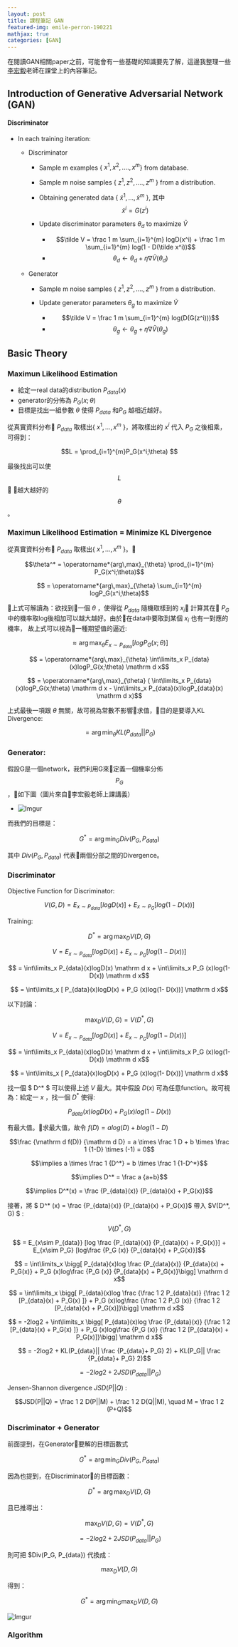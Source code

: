 ```yaml
---
layout: post
title: 課程筆記 GAN
featured-img: emile-perron-190221
mathjax: true
categories: [GAN]
---
```


在閱讀GAN相關paper之前，可能會有一些基礎的知識要先了解，這邊我整理一些[李宏毅](http://speech.ee.ntu.edu.tw/~tlkagk/index.html)老師在課堂上的內容筆記。

## Introduction of Generative Adversarial Network (GAN)

#### Discriminator

*   In each training iteration:
    *   Discriminator

        *   Sample  m examples { $x^1, x^2,...., x^m$} from database.
        *   Sample  m noise samples { $z^1, z^2,...., z^m$ } from a distribution.
        *   Obtaining generated data { $\tilde x^1,..., \tilde x^m$ }, 其中 $$\tilde x^i = G(z^i)$$
        *   Update discriminator parameters $\theta_d$ to maximize $\tilde V$

            *   $$\tilde V = \frac 1 m \sum_{i=1}^{m} logD(x^i) + \frac 1 m \sum_{i=1}^{m} log(1 - D(\tilde x^i))$$
            *   $$\theta_d \gets \theta_d + \eta\nabla\tilde V(\theta_d)$$
    
    *   Generator

        *   Sample  m noise samples { $z^1, z^2,...., z^m$ } from a distribution.
        *   Update generator parameters $\theta_g$ to maximize $\tilde V$ 

            *   $$\tilde V = \frac 1 m \sum_{i=1}^{m} log(D(G(z^i)))$$
            *   $$\theta_g \gets \theta_g + \eta\nabla\tilde V(\theta_g)$$

##  Basic Theory
### Maximun Likelihood Estimation
*   給定一real data的distribution $P_{data}(x)$
*   generator的分佈為 $P_G(x;\theta)$
*   目標是找出一組參數 $\theta$ 使得 $P_{data}$ 和$P_G$ 越相近越好。

從真實資料分布 $P_{data}$ 取樣出{ $x^1,...,x^m$ }，將取樣出的 $x^i$ 代入  $P_G$ 之後相乘，可得到：

$$L = \prod_{i=1}^{m}P_G(x^i;\theta) $$

最後找出可以使 $$L$$ 越大越好的$$\theta$$。

### Maximun Likelihood Estimation = Minimize KL Divergence

從真實資料分布 $P_{data}$ 取樣出{ $x^1,...,x^m$ }。

$$\theta^* = \operatorname*{arg\,max}_{\theta} \prod_{i=1}^{m} P_G(x^i;\theta)$$

$$ = \operatorname*{arg\,max}_{\theta} \sum_{i=1}^{m} logP_G(x^i;\theta)$$

上式可解讀為：欲找到一個 $\theta$ ，使得從 $P_{data}$ 隨機取樣到的 $x_i$ 計算其在 $P_G$ 中的機率取log後相加可以越大越好。由於在data中要取到某個 $x_i$ 也有一對應的機率，
故上式可以視為一種期望值的逼近:

$$\approx \operatorname*{arg\,max}_{\theta} E_{x\sim P_{data}}[logP_G(x;\theta)]$$

$$ = \operatorname*{arg\,max}_{\theta} \int\limits_x P_{data}(x)logP_G(x;\theta) \mathrm d x$$

$$ = \operatorname*{arg\,max}_{\theta} ( \int\limits_x P_{data}(x)logP_G(x;\theta) \mathrm d x - \int\limits_x P_{data}(x)logP_{data}(x) \mathrm d x)$$

上式最後一項跟 $\theta$ 無關，故可視為常數不影響求值，目的是要導入KL Divergence:

$$= \operatorname*{arg\,min}_{\theta} KL(P_{data}||P_G)$$

### Generator:
假設G是一個network，我們利用G來定義一個機率分佈$$P_G$$，如下圖（圖片來自李宏毅老師上課講義）
*   ![Imgur](https://i.imgur.com/VCx5Sky.png)

而我們的目標是：

$$G^* = \operatorname*{arg\,min}_G Div(P_G, P_{data})$$

其中 $Div(P_G, P_{data})$ 代表兩個分部之間的Divergence。

### Discriminator

Objective Function for Discriminator:

$$V(G, D) = E_{x\sim P_{data}}[logD(x)] + E_{x\sim P_G}[log(1 - D(x))]$$

Training:

$$D^* = \operatorname*{arg\,max}_D V(D, G)$$

$$V = E_{x\sim P_{data}} [logD(x)] + E_{x\sim P_G} [log(1 -D(x))]$$

$$ = \int\limits_x P_{data}(x)logD(x) \mathrm d x + \int\limits_x P_G (x)log(1- D(x)) \mathrm d x$$

$$ = \int\limits_x [ P_{data}(x)logD(x) + P_G (x)log(1- D(x))] \mathrm d x$$

以下討論：

$$\operatorname*{max}_D V(D, G) = V(D^*,G)$$

$$V = E_{x\sim P_{data}} [logD(x)] + E_{x\sim P_G} [log(1 -D(x))]$$

$$ = \int\limits_x P_{data}(x)logD(x) \mathrm d x + \int\limits_x P_G (x)log(1- D(x)) \mathrm d x$$

$$ = \int\limits_x [ P_{data}(x)logD(x) + P_G (x)log(1- D(x))] \mathrm d x$$

找一個 $ D^* $ 可以使得上述 $V$ 最大。其中假設 $D(x)$ 可為任意function。故可視為：給定一 $x$ ，找一個 $D^*$ 使得:

$$P_{data}(x)logD(x) + P_G (x)log(1- D(x))$$

有最大值。求最大值，故令 $f(D) = alog(D) + blog(1-D)$

$$\frac {\mathrm d f(D)} {\mathrm d D} = a \times \frac 1 D + b \times \frac 1 {1-D} \times (-1) = 0$$

$$\implies a \times \frac 1 {D^*} = b \times \frac 1 {1-D^*}$$

$$\implies D^* = \frac a {a+b}$$

$$\implies D^*(x) = \frac {P_{data}(x)} {P_{data}(x) + P_G(x)}$$

接著，將 $ D^* (x) = \frac {P_{data}(x)} {P_{data}(x) + P_G(x)}$ 帶入 $V(D^*, G) $ :

$$V(D^*, G)$$

$$ = E_{x\sim P_{data}} [log \frac {P_{data}(x)} {P_{data}(x) + P_G(x)}] + E_{x\sim P_G} [log\frac {P_G (x)} {P_{data}(x) + P_G(x)}]$$

$$ =  \int\limits_x \bigg[ P_{data}(x)log \frac {P_{data}(x)} {P_{data}(x) + P_G(x)} + P_G (x)log\frac {P_G (x)} {P_{data}(x) + P_G(x)}\bigg] \mathrm d x$$

$$ =  \int\limits_x \bigg[ P_{data}(x)log \frac {\frac 1 2 P_{data}(x)} {\frac 1 2 [P_{data}(x) + P_G(x) ]} + P_G (x)log\frac {\frac 1 2 P_G (x)} {\frac 1 2 [P_{data}(x) + P_G(x)]}\bigg] \mathrm d x$$

$$ = -2log2 +  \int\limits_x \bigg[ P_{data}(x)log \frac {P_{data}(x)} {\frac 1 2 [P_{data}(x) + P_G(x) ]} + P_G (x)log\frac {P_G (x)} {\frac 1 2 [P_{data}(x) + P_G(x)]}\bigg] \mathrm d x$$

$$ = -2log2 + KL(P_{data}|| \frac {P_{data}+ P_G} 2) + KL(P_G|| \frac {P_{data}+ P_G} 2)$$

$$ = -2log2 + 2JSD(P_{data}||P_G)$$

Jensen-Shannon divergence
$JSD(P||Q)$ :

$$JSD(P||Q) = \frac 1 2 D(P||M) + \frac 1 2 D(Q||M), \quad M = \frac 1 2 (P+Q)$$

### Discriminator + Generator
前面提到，在Generator要解的目標函數式

$$G^* = \operatorname*{arg\,min}_G Div(P_G, P_{data})$$

因為也提到，在Discriminator的目標函數：

$$D^* = \operatorname*{arg\,max}_D V(D, G)$$

且已推導出：

$$\operatorname*{max}_D V(D, G) = V(D^*,G)$$

$$ = -2log2 + 2JSD(P_{data}||P_G)$$

則可把 $Div(P_G, P_{data}) 代換成：

$$\operatorname*{max}_D V(D, G)$$

得到：

$$G^* = \operatorname*{arg\,min}_G \operatorname*{max}_D V(D, G)$$

![Imgur](https://i.imgur.com/T22hgwk.png)

### Algorithm










        

